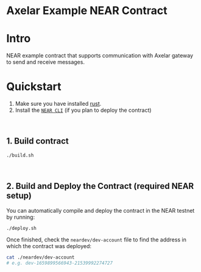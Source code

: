 # Axelar Example NEAR Contract

# Intro

NEAR example contract that supports communication with Axelar gateway to send and receive messages.

# Quickstart

1. Make sure you have installed [rust](https://doc.rust-lang.org/cargo/getting-started/installation.html).
2. Install the [`NEAR CLI`](https://github.com/near/near-cli#setup) (if you plan to deploy the contract)

<br />

## 1. Build contract

```bash
./build.sh
```

<br />

## 2. Build and Deploy the Contract (required NEAR setup)

You can automatically compile and deploy the contract in the NEAR testnet by running:

```bash
./deploy.sh
```

Once finished, check the `neardev/dev-account` file to find the address in which the contract was deployed:

```bash
cat ./neardev/dev-account
# e.g. dev-1659899566943-21539992274727
```
